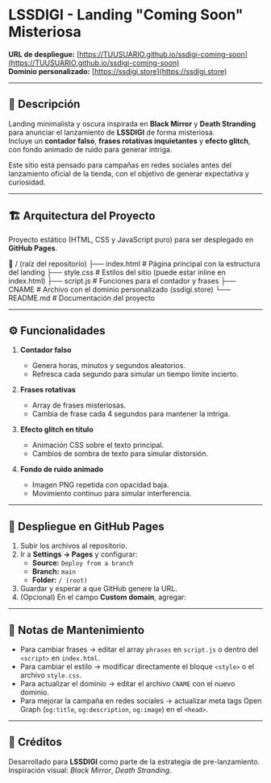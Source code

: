 # LSSDIGI - Landing "Coming Soon" Misteriosa

**URL de despliegue:** [https://TUUSUARIO.github.io/ssdigi-coming-soon](https://TUUSUARIO.github.io/ssdigi-coming-soon)  
**Dominio personalizado:** [https://ssdigi.store](https://ssdigi.store)

---

## 📜 Descripción

Landing minimalista y oscura inspirada en **Black Mirror** y **Death Stranding** para anunciar el lanzamiento de **LSSDIGI** de forma misteriosa.  
Incluye un **contador falso**, **frases rotativas inquietantes** y **efecto glitch**, con fondo animado de ruido para generar intriga.

Este sitio está pensado para campañas en redes sociales antes del lanzamiento oficial de la tienda, con el objetivo de generar expectativa y curiosidad.

---

## 🏗️ Arquitectura del Proyecto

Proyecto estático (HTML, CSS y JavaScript puro) para ser desplegado en **GitHub Pages**.

📂 / (raíz del repositorio)
├── index.html # Página principal con la estructura del landing
├── style.css # Estilos del sitio (puede estar inline en index.html)
├── script.js # Funciones para el contador y frases
├── CNAME # Archivo con el dominio personalizado (ssdigi.store)
└── README.md # Documentación del proyecto


---

## ⚙️ Funcionalidades

1. **Contador falso**
   - Genera horas, minutos y segundos aleatorios.
   - Refresca cada segundo para simular un tiempo límite incierto.

2. **Frases rotativas**
   - Array de frases misteriosas.
   - Cambia de frase cada 4 segundos para mantener la intriga.

3. **Efecto glitch en título**
   - Animación CSS sobre el texto principal.
   - Cambios de sombra de texto para simular distorsión.

4. **Fondo de ruido animado**
   - Imagen PNG repetida con opacidad baja.
   - Movimiento continuo para simular interferencia.

---

## 🚀 Despliegue en GitHub Pages

1. Subir los archivos al repositorio.
2. Ir a **Settings → Pages** y configurar:
   - **Source:** `Deploy from a branch`
   - **Branch:** `main`
   - **Folder:** `/ (root)`
3. Guardar y esperar a que GitHub genere la URL.
4. (Opcional) En el campo **Custom domain**, agregar:



---

## 📌 Notas de Mantenimiento

- Para cambiar frases → editar el array `phrases` en `script.js` o dentro del `<script>` en `index.html`.
- Para cambiar el estilo → modificar directamente el bloque `<style>` o el archivo `style.css`.
- Para actualizar el dominio → editar el archivo `CNAME` con el nuevo dominio.
- Para mejorar la campaña en redes sociales → actualizar meta tags Open Graph (`og:title`, `og:description`, `og:image`) en el `<head>`.

---

## 🖤 Créditos

Desarrollado para **LSSDIGI** como parte de la estrategia de pre-lanzamiento.  
Inspiración visual: *Black Mirror*, *Death Stranding*.

